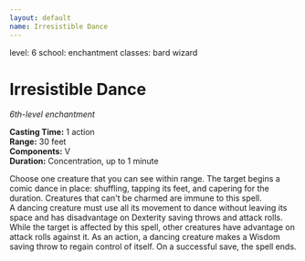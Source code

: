 ```yaml
---
layout: default
name: Irresistible Dance
---
```

level: 6
school: enchantment
classes: bard
         wizard

# Irresistible Dance 
_6th-level enchantment_ 

**Casting Time:** 1 action    
**Range:** 30 feet    
**Components:** V    
**Duration:** Concentration, up to 1 minute 

Choose one creature that you can see within range. The target begins a comic dance in place: shuffling, tapping its feet, and capering for the duration. Creatures that can't be charmed are immune to this spell.    
A dancing creature must use all its movement to dance without leaving its space and has disadvantage on Dexterity saving throws and attack rolls. While the target is affected by this spell, other creatures have advantage on attack rolls against it. As an action, a dancing creature makes a Wisdom saving throw to regain control of itself. On a successful save, the spell ends.